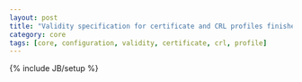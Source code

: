 ```yaml
---
layout: post
title: "Validity specification for certificate and CRL profiles finished"
category: core
tags: [core, configuration, validity, certificate, crl, profile]
---
```

{% include JB/setup %}

